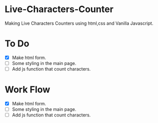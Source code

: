 # Live-Characters-Counter

Making Live Characters Counters using html,css and Vanilla Javascript.

# To Do

- [x] Make html form.
- [ ] Some styling in the main page.
- [ ] Add js function that count characters.

# Work Flow

- [x] Make html form.
- [ ] Some styling in the main page.
- [ ] Add js function that count characters.
